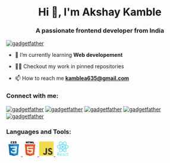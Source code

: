 <h1 align="center">Hi 👋, I'm Akshay Kamble</h1>
<h3 align="center">A passionate frontend developer from India</h3>

<p align="left"> <a href="https://twitter.com/gadgetfather" target="blank"><img src="https://img.shields.io/twitter/follow/gadgetfather?logo=twitter&style=for-the-badge" alt="gadgetfather" /></a> </p>

- 🌱 I’m currently learning **Web developement**

- 👨‍💻 Checkout my work in pinned repositories

- 📫 How to reach me **kamblea635@gmail.com**

<h3 align="left">Connect with me:</h3>
<p align="left">
<a href="https://twitter.com/gadgetfather" target="blank"><img align="center" src="https://raw.githubusercontent.com/rahuldkjain/github-profile-readme-generator/master/src/images/icons/Social/twitter.svg" alt="gadgetfather" height="30" width="40" /></a>
<a href="https://linkedin.com/in/gadgetfather" target="blank"><img align="center" src="https://raw.githubusercontent.com/rahuldkjain/github-profile-readme-generator/master/src/images/icons/Social/linked-in-alt.svg" alt="gadgetfather" height="30" width="40" /></a>
<a href="https://codesandbox.com/gadgetfather" target="blank"><img align="center" src="https://cdn.jsdelivr.net/npm/simple-icons@3.0.1/icons/codesandbox.svg" alt="gadgetfather" height="30" width="40" /></a>
<a href="https://fb.com/gadgetfather" target="blank"><img align="center" src="https://raw.githubusercontent.com/rahuldkjain/github-profile-readme-generator/master/src/images/icons/Social/facebook.svg" alt="gadgetfather" height="30" width="40" /></a>
<a href="https://instagram.com/gadgetfather" target="blank"><img align="center" src="https://raw.githubusercontent.com/rahuldkjain/github-profile-readme-generator/master/src/images/icons/Social/instagram.svg" alt="gadgetfather" height="30" width="40" /></a>
</p>

<h3 align="left">Languages and Tools:</h3>
<p align="left">  <a href="https://www.w3schools.com/css/" target="_blank"> <img src="https://raw.githubusercontent.com/devicons/devicon/master/icons/css3/css3-original-wordmark.svg" alt="css3" width="40" height="40"/> </a> <a href="https://www.w3.org/html/" target="_blank"> <img src="https://raw.githubusercontent.com/devicons/devicon/master/icons/html5/html5-original-wordmark.svg" alt="html5" width="40" height="40"/> </a> <a href="https://developer.mozilla.org/en-US/docs/Web/JavaScript" target="_blank"> <img src="https://raw.githubusercontent.com/devicons/devicon/master/icons/javascript/javascript-original.svg" alt="javascript" width="40" height="40"/> </a> <a href="https://reactjs.org/" target="_blank"> <img src="https://raw.githubusercontent.com/devicons/devicon/master/icons/react/react-original-wordmark.svg" alt="react" width="40" height="40"/> </a> </p>
